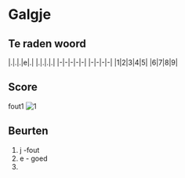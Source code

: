 # Galgje

## Te raden woord

|.|.|.|e|.| |.|.|.|.|
|-|-|-|-|-| |-|-|-|-|
|1|2|3|4|5| |6|7|8|9|

## Score 
fout1
![1](./images/1.png)

## Beurten
1. j -fout
2. e - goed
3. 

